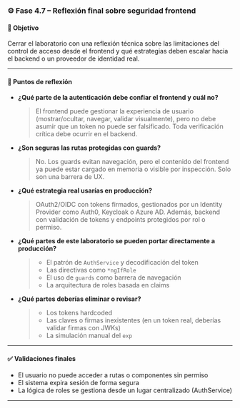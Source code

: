 ### ⚙️ Fase 4.7 – Reflexión final sobre seguridad frontend

#### 🎯 Objetivo

Cerrar el laboratorio con una reflexión técnica sobre las limitaciones del control de acceso desde el frontend y qué estrategias deben escalar hacia el backend o un proveedor de identidad real.

---

#### 💬 Puntos de reflexión

* **¿Qué parte de la autenticación debe confiar el frontend y cuál no?**

  > El frontend puede gestionar la experiencia de usuario (mostrar/ocultar, navegar, validar visualmente),
  > pero no debe asumir que un token no puede ser falsificado. Toda verificación crítica debe ocurrir en el backend.

* **¿Son seguras las rutas protegidas con guards?**

  > No. Los guards evitan navegación, pero el contenido del frontend ya puede estar cargado en memoria o visible por inspección. Solo son una barrera de UX.

* **¿Qué estrategia real usarías en producción?**

  > OAuth2/OIDC con tokens firmados, gestionados por un Identity Provider como Auth0, Keycloak o Azure AD.
  > Además, backend con validación de tokens y endpoints protegidos por rol o permiso.

* **¿Qué partes de este laboratorio se pueden portar directamente a producción?**

  > * El patrón de `AuthService` y decodificación del token
  > * Las directivas como `*ngIfRole`
  > * El uso de `guards` como barrera de navegación
  > * La arquitectura de roles basada en claims

* **¿Qué partes deberías eliminar o revisar?**

  > * Los tokens hardcoded
  > * Las claves o firmas inexistentes (en un token real, deberías validar firmas con JWKs)
  > * La simulación manual del `exp`

---

#### ✅ Validaciones finales

* El usuario no puede acceder a rutas o componentes sin permiso
* El sistema expira sesión de forma segura
* La lógica de roles se gestiona desde un lugar centralizado (AuthService)

---
